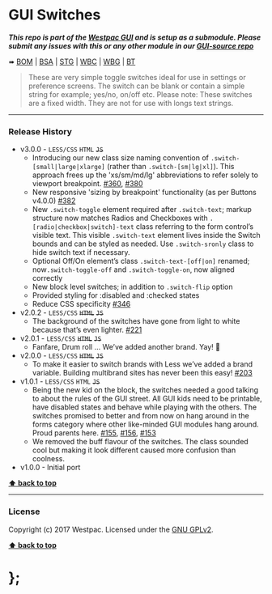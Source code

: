 GUI Switches
============

***This repo is part of the [Westpac GUI](http://gel.westpacgroup.com.au/GUI/) and is setup as a submodule. Please submit any issues with this or any other
module in our [GUI-source repo](https://github.com/WestpacCXTeam/GUI-source/issues)***

➠
[BOM](http://westpaccxteam.github.io/GUI-switches/tests/BOM/) |
[BSA](http://westpaccxteam.github.io/GUI-switches/tests/BSA/) |
[STG](http://westpaccxteam.github.io/GUI-switches/tests/STG/) |
[WBC](http://westpaccxteam.github.io/GUI-switches/tests/WBC/) |
[WBG](http://westpaccxteam.github.io/GUI-switches/tests/WBG/) |
[BT](http://westpaccxteam.github.io/GUI-switches/tests/BT/)

> These are very simple toggle switches ideal for use in settings or preference screens. The switch can be blank or contain a simple string for example;
> yes/no, on/off etc. Please note: These switches are a fixed width. They are not for use with longs text strings.

----------------------------------------------------------------------------------------------------------------------------------------------------------------


### Release History

* v3.0.0 - `LESS/CSS` `HTML` ~~`JS`~~
  * Introducing our new class size naming convention of `.switch-[small|large|xlarge]` (rather than `.switch-[sm|lg|xl]`). This approach frees up the
  'xs/sm/md/lg' abbreviations to refer solely to viewport breakpoint.
    [#360](https://github.com/WestpacCXTeam/GUI-source/issues/360), [#380](https://github.com/WestpacCXTeam/GUI-source/issues/380)
  * New responsive 'sizing by breakpoint' functionality (as per Buttons v4.0.0)
    [#382](https://github.com/WestpacCXTeam/GUI-source/issues/382)
  * New `.switch-toggle` element required after `.switch-text`; markup structure now matches Radios and Checkboxes with `.[radio|checkbox|switch]-text` class referring to the form control’s visible text. This visible `.switch-text` element lives inside the Switch bounds and can be styled as needed. Use `.switch-sronly` class to hide switch text if necessary.
  * Optional Off/On element’s class `.switch-text-[off|on]` renamed; now`.switch-toggle-off` and `.switch-toggle-on`, now aligned correctly
  * New block level switches; in addition to `.switch-flip` option
  * Provided styling for :disabled and :checked states
  * Reduce CSS specificity
    [#346](https://github.com/WestpacCXTeam/GUI-source/issues/346)
* v2.0.2 - `LESS/CSS` ~~`HTML`~~ ~~`JS`~~
  * The background of the switches have gone from light to white because that’s even lighter.
    [#221](https://github.com/WestpacCXTeam/GUI-source/issues/221)
* v2.0.1 - `LESS/CSS` ~~`HTML`~~ ~~`JS`~~
  * Fanfare, Drum roll … We’ve added another brand. Yay! :clap:
* v2.0.0 - `LESS/CSS` ~~`HTML`~~ ~~`JS`~~
  * To make it easier to switch brands with Less we’ve added a brand variable. Building multibrand sites has never been this easy!
    [#203](https://github.com/WestpacCXTeam/GUI-source/issues/203)
* v1.0.1 - `LESS/CSS` `HTML` ~~`JS`~~
  * Being the new kid on the block, the switches needed a good talking to about the rules of the GUI street. All GUI kids need to be printable, have disabled
    states and behave while playing with the others. The switches promised to better and from now on hang
    around in the forms category where other like-minded GUI modules hang around. Proud parents here.
    [#155](https://github.com/WestpacCXTeam/GUI-source/issues/155), [#156](https://github.com/WestpacCXTeam/GUI-source/issues/156),
    [#153](https://github.com/WestpacCXTeam/GUI-source/issues/153)
  * We removed the buff flavour of the switches. The class sounded cool but making it look different caused more confusion than coolness.
* v1.0.0 - Initial port

**[⬆ back to top](#content)**


----------------------------------------------------------------------------------------------------------------------------------------------------------------


### License

Copyright (c) 2017 Westpac. Licensed under the [GNU GPLv2](https://raw.githubusercontent.com/WestpacCXTeam/GUI-switches/master/LICENSE).

**[⬆ back to top](#content)**

# };